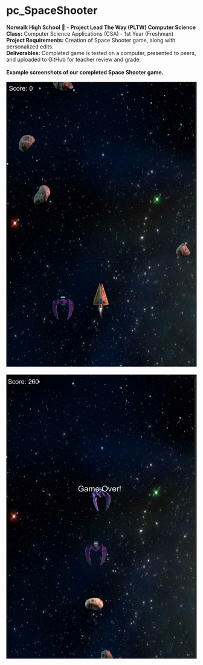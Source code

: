 # pc_SpaceShooter
<b>Norwalk High School</b> :school: - <b>Project Lead The Way (PLTW) Computer Science</b><br>
<b>Class:</b> Computer Science Applications (CSA) - 1st Year (Freshman)<br>
<b>Project Requirements:</b> Creation of Space Shooter game, along with personalized edits.<br>
<b>Deliverables:</b> Completed game is tested on a computer, presented to peers, and uploaded to GitHub for teacher review and grade.   
<br>
<b>Example screenshots of our completed Space Shooter game.</b><br><br>
![Alt text](https://github.com/pcephass/pc_SpaceShooter/blob/master/pic1.jpg)
<br><br>
![Alt text](https://github.com/pcephass/pc_SpaceShooter/blob/master/pic2.jpg)
<br><br>


